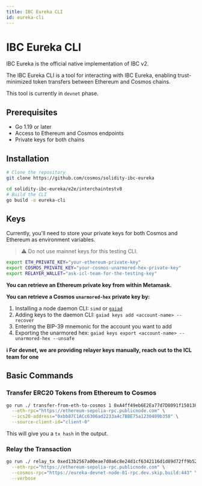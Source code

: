 ```yaml
---
title: IBC Eureka CLI
id: eureka-cli
---
```


# IBC Eureka CLI

IBC Eureka is the official native implementation of IBC v2.

The IBC Eureka CLI is a tool for interacting with IBC Eureka, enabling trust-minimized token transfers between Ethereum and Cosmos chains.

This tool is currently in `devnet` phase.

## Prerequisites

- Go 1.19 or later
- Access to Ethereum and Cosmos endpoints
- Private keys for both chains

## Installation

```bash
# Clone the repository
git clone https://github.com/cosmos/solidity-ibc-eureka
```

```bash
cd solidity-ibc-eureka/e2e/interchaintestv8
# Build the CLI
go build -o eureka-cli
```

## Keys

Currently, you'll need to store your private keys for both Cosmos and Ethereum as environment variables.

>:warning: Do not use mainnet keys for this testing CLI.

```bash
export ETH_PRIVATE_KEY="your-ethereum-private-key"
export COSMOS_PRIVATE_KEY="your-cosmos-unarmored-hex-private-key"
export RELAYER_WALLET="ask-icl-team-for-the-testing-key"
```

**You can retrieve an Ethereum private key from within Metamask.**

**You can retrieve a Cosmos `unarmored-hex` private key by:**

1. Installing a node daemon CLI: `simd` or <code><a href="https://github.com/cosmos/gaia">gaiad</a></code>
2. Adding keys to the daemon CLI: `gaiad keys add <account-name> --recover`
3. Entering the BIP-39 mnemonic for the account you want to add
4. Exporting the unarmored hex: `gaiad keys export <account-name> --unarmored-hex --unsafe`

**:information_source: For devnet, we are providing relayer keys manually, reach out to the ICL team for one**

## Basic Commands

### Transfer ERC20 Tokens from Ethereum to Cosmos

```bash
go run ./ transfer-from-eth-to-cosmos 1 0xA4ff49eb6E2Ea77d7D8091f1501385078642603f 0xAe3E5CCaF3216de61090E68Cf5a191f3b75CaAd3 \
  --eth-rpc="https://ethereum-sepolia-rpc.publicnode.com" \
  --ics20-address="0xbb87C1ACc6306ad2233a4c7BBE75a1230409b358" \
  --source-client-id="client-0"
```
This will give you a `tx hash` in the output.

### Relay the Transaction

```bash
go run ./ relay_tx 0xed13b2567a00eae7d0a6c8e24d1cf6342116d1d89d72ff9b52b690cdd3a5dd98 \
  --eth-rpc="https://ethereum-sepolia-rpc.publicnode.com" \
  --cosmos-rpc="https://eureka-devnet-node-01-rpc.dev.skip.build:443" \
  --verbose
```